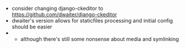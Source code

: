 - consider changing django-ckeditor to https://github.com/dwaiter/django-ckeditor
- dwaiter's version allows for staticfiles processing and initial config should be easier
- - although there's still some nonsense about media and symlinking